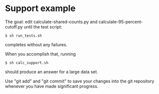 Support example
===============

The goal: edit calculate-shared-counts.py and  calculate-95-percent-cutoff.py until the test script:

    $ sh run_tests.sh

completes without any failures.

When you accomplish that, running

    $ sh calc_support.sh 

should produce an answer for a large data set.

Use "git add" and "git commit" to save your changes into the git repository whenever you have made significant progress.